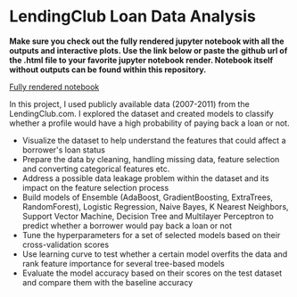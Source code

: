 # LendingClub Loan Data Analysis

**Make sure you check out the fully rendered jupyter notebook with all the outputs and interactive plots. Use the link below or paste the github url of the .html file to your favorite jupyter notebook render. Notebook itself without outputs can be found within this repository.**

[Fully rendered notebook](https://nbviewer.jupyter.org/github/frankgut/LendingClub-loan-data-analysis/blob/master/Lending-club-loan-data-analysis.html)

In this project, I used publicly available data (2007-2011) from the LendingClub.com. I explored the dataset and created models to classify whether a profile would have a high probability of paying back a loan or not.


- Visualize the dataset to help understand the features that could affect a borrower's loan status
- Prepare the data by cleaning, handling missing data, feature selection and converting categorical features etc.
- Address a possible data leakage problem within the dataset and its impact on the feature selection process
- Build models of Ensemble (AdaBoost, GradientBoosting, ExtraTrees, RandomForest), Logistic Regression, Naive Bayes, K Nearest Neighbors, Support Vector Machine, Decision Tree and Multilayer Perceptron to predict whether a borrower would pay back a loan or not
- Tune the hyperparameters for a set of selected models based on their cross-validation scores
- Use learning curve to test whether a certain model overfits the data and rank feature importance for several tree-based models
- Evaluate the model accuracy based on their scores on the test dataset and compare them with the baseline accuracy

